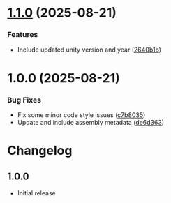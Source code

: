 # [1.1.0](https://github.com/freakshowstudio/com.freakshowstudio.newpackage/compare/v1.0.0...v1.1.0) (2025-08-21)


### Features

* Include updated unity version and year ([2640b1b](https://github.com/freakshowstudio/com.freakshowstudio.newpackage/commit/2640b1b151874dbfe823618a3f9a1a7fb5df8597))

# 1.0.0 (2025-08-21)


### Bug Fixes

* Fix some minor code style issues ([c7b8035](https://github.com/freakshowstudio/com.freakshowstudio.newpackage/commit/c7b80354b66dae92de81d64c1ab1578a3f76fa81))
* Update and include assembly metadata ([de6d363](https://github.com/freakshowstudio/com.freakshowstudio.newpackage/commit/de6d3632b8b4c0c7ba4146f44186cfb097f61c66))

# Changelog

## 1.0.0
   
  * Initial release
